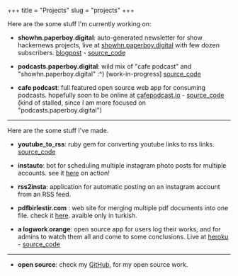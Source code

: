 +++
title = "Projects"
slug = "projects"
+++

Here are the some stuff I'm currently working on:

- **showhn.paperboy.digital**: auto-generated newsletter for show hackernews projects, live at [showhn.paperboy.digital](https://showhm.paperboy.digital) with few dozen subscribers. [blogpost](/blog/showhn-paperboy-digital/) - [source_code](https://github.com/ccozkan/showhn.paperboy.digital)

- **podcasts.paperboy.digital**: wild mix of "cafe podcast" and "showhn.paperboy.digital" :^) [work-in-progress] [source_code](https://github.com/ccozkan/podcasts.paperboy.digital)

- **cafe podcast**: full featured open source web app for consuming podcasts. hopefully soon to be online at [cafepodcast.io](http://cafepodcast.io) - [source_code](https://github.com/ccozkan/cafe_podcast) (kind of stalled, since I am more focused on "podcasts.paperboy.digital")

---------------
Here are the some stuff I've made.
- **youtube_to_rss**: ruby gem for converting youtube links to rss links. [source_code](https://github.com/ccozkan/youtube_to_rss)

- **instauto**: bot for scheduling multiple instagram photo posts for multiple accounts. see it [here](https://vimeo.com/300161419) on action!

- **rss2insta**: application for automatic posting on an instagram account from an RSS feed.

- **pdfbirlestir.com** : web site for merging multiple pdf documents into one file. check it [here](https://pdfbirlestir.com). avaible only in turkish.

- **a logwork orange**: open source app for users log their works, and for admins to watch them all and come to some conclusions. Live at [heroku](https://a-logwork-orange.herokuapp.com) - [source_code](https://github.com/ccozkan/a-logwork-orange)

------------

- **open source**: check my [GitHub](https://github.com/ccozkan), for my open source work.
